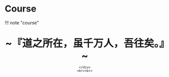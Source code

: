 # Course
!!! note "course" 
    <br><br>
    <div align="center" style="font-size:32px;font-weight:bold">
        ~『道之所在，虽千万人，吾往矣。』~
    </div>
    <div align="center" style="font-size:12px">
        
    </div>
    <br><br>